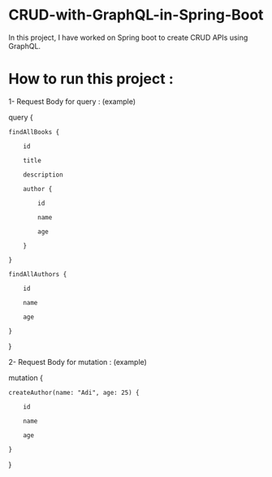 # CRUD-with-GraphQL-in-Spring-Boot
In this project, I have worked on Spring boot to create CRUD APIs using GraphQL.

# How to run this project :

1- Request Body for query : (example)


query {

    findAllBooks {
    
        id
        
        title
        
        description
        
        author {
        
            id
            
            name
            
            age
            
        }
        
    }
    
    findAllAuthors {
    
        id
        
        name
        
        age
        
    }
    
}


2- Request Body for mutation : (example)


mutation {

    createAuthor(name: "Adi", age: 25) {
    
        id
        
        name
        
        age
        
    }
    
}

